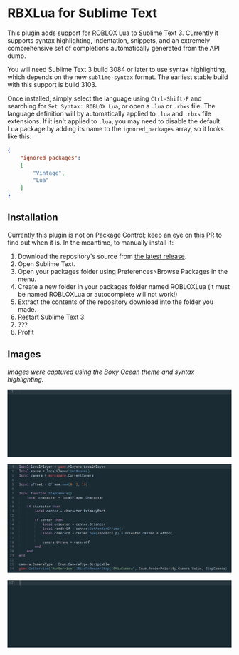 # RBXLua for Sublime Text

This plugin adds support for [ROBLOX](https://roblox.com) Lua to Sublime Text 3. Currently it supports syntax highlighting, indentation, snippets, and an extremely comprehensive set of completions automatically generated from the API dump.

You will need Sublime Text 3 build 3084 or later to use syntax highlighting, which depends on the new `sublime-syntax` format. The earliest stable build with this support is build 3103.

Once installed, simply select the language using `Ctrl-Shift-P` and searching for `Set Syntax: ROBLOX Lua`, or open a `.lua` or `.rbxs` file. The language definition will by automatically applied to `.lua` and `.rbxs` file extensions. If it isn't applied to `.lua`, you may need to disable the default Lua package by adding its name to the `ignored_packages` array, so it looks like this:

```json
{
	"ignored_packages":
	[
		"Vintage",
		"Lua"
	]
}
```

## Installation
Currently this plugin is not on Package Control; keep an eye on [this PR](https://github.com/wbond/package_control_channel/pull/5781) to find out when it is. In the meantime, to manually install it:

1. Download the repository's source from [the latest release](https://github.com/MemoryPenguin/RBXLua-SublimeText/releases/latest).
2. Open Sublime Text.
3. Open your packages folder using Preferences>Browse Packages in the menu.
4. Create a new folder in your packages folder named ROBLOXLua (it must be named ROBLOXLua or autocomplete will not work!)
5. Extract the contents of the repository download into the folder you made.
6. Restart Sublime Text 3.
7. ???
8. Profit

## Images
*Images were captured using the [Boxy Ocean](https://packagecontrol.io/packages/Boxy%20Theme) theme and syntax highlighting.*

![Demo 1](images/demo-1.gif)

![Demo 2](images/demo-2.png)

![Demo 3](images/demo-3.gif)